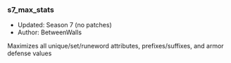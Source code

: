 ### s7_max_stats

* Updated: Season 7 (no patches)
* Author: BetweenWalls

Maximizes all unique/set/runeword attributes, prefixes/suffixes, and armor defense values